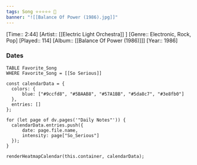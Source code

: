```yaml
---
tags: Song ⭐⭐⭐⭐⭐ 💛
banner: "![[Balance Of Power (1986).jpg]]"
---
```

[Time:: 2:44]
[Artist:: [[Electric Light Orchestra]] ]
[Genre:: Electronic, Rock, Pop]
[Played:: 114]
[Album:: [[Balance Of Power (1986)]]]
[Year:: 1986]
### Dates
````dataview
TABLE Favorite_Song
WHERE Favorite_Song = [[So Serious]]
````

  ```dataviewjs
const calendarData = { 
	colors: { 
		blue: ["#9ccfd8", "#5BAAB8", "#57A1BB", "#5da8c7", "#3e8fb0"] 
	}, 
	entries: [] 
}; 

for (let page of dv.pages('"Daily Notes"')) { 
	calendarData.entries.push({ 
		date: page.file.name, 
		intensity: page["So_Serious"]
	}); 
} 

renderHeatmapCalendar(this.container, calendarData);
```
